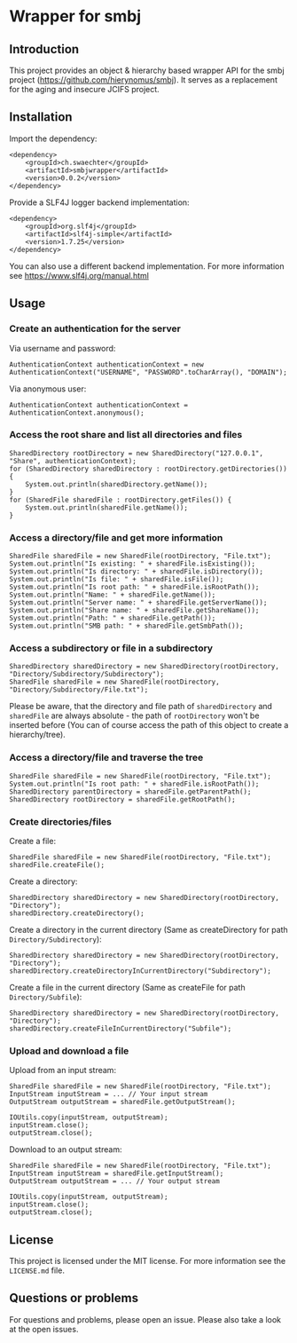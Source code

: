 # Wrapper for smbj

## Introduction

This project provides an object & hierarchy based wrapper API for the smbj project (https://github.com/hierynomus/smbj). It serves as a replacement for the aging and insecure JCIFS project.

## Installation

Import the dependency:

    <dependency>
        <groupId>ch.swaechter</groupId>
        <artifactId>smbjwrapper</artifactId>
        <version>0.0.2</version>
    </dependency>

Provide a SLF4J logger backend implementation:

    <dependency>
        <groupId>org.slf4j</groupId>
        <artifactId>slf4j-simple</artifactId>
        <version>1.7.25</version>
    </dependency>

You can also use a different backend implementation. For more information see https://www.slf4j.org/manual.html

## Usage

### Create an authentication for the server

Via username and password:

    AuthenticationContext authenticationContext = new AuthenticationContext("USERNAME", "PASSWORD".toCharArray(), "DOMAIN");
    
Via anonymous user:

    AuthenticationContext authenticationContext = AuthenticationContext.anonymous();

### Access the root share and list all directories and files

    SharedDirectory rootDirectory = new SharedDirectory("127.0.0.1", "Share", authenticationContext);
    for (SharedDirectory sharedDirectory : rootDirectory.getDirectories()) {
        System.out.println(sharedDirectory.getName());
    }
    for (SharedFile sharedFile : rootDirectory.getFiles()) {
        System.out.println(sharedFile.getName());
    }

### Access a directory/file and get more information
    
    SharedFile sharedFile = new SharedFile(rootDirectory, "File.txt");
    System.out.println("Is existing: " + sharedFile.isExisting());
    System.out.println("Is directory: " + sharedFile.isDirectory());
    System.out.println("Is file: " + sharedFile.isFile());
    System.out.println("Is root path: " + sharedFile.isRootPath());
    System.out.println("Name: " + sharedFile.getName());
    System.out.println("Server name: " + sharedFile.getServerName());
    System.out.println("Share name: " + sharedFile.getShareName());
    System.out.println("Path: " + sharedFile.getPath());
    System.out.println("SMB path: " + sharedFile.getSmbPath());

### Access a subdirectory or file in a subdirectory

    SharedDirectory sharedDirectory = new SharedDirectory(rootDirectory, "Directory/Subdirectory/Subdirectory");
    SharedFile sharedFile = new SharedFile(rootDirectory, "Directory/Subdirectory/File.txt");

Please be aware, that the directory and file path of `sharedDirectory` and `sharedFile` are always absolute - the path of `rootDirectory` won't be inserted before (You can of course access the path of this object to create a hierarchy/tree).

### Access a directory/file and traverse the tree

    SharedFile sharedFile = new SharedFile(rootDirectory, "File.txt");
    System.out.println("Is root path: " + sharedFile.isRootPath());
    SharedDirectory parentDirectory = sharedFile.getParentPath();
    SharedDirectory rootDirectory = sharedFile.getRootPath();

### Create directories/files

Create a file:

    SharedFile sharedFile = new SharedFile(rootDirectory, "File.txt");
    sharedFile.createFile();

Create a directory:

    SharedDirectory sharedDirectory = new SharedDirectory(rootDirectory, "Directory");
    sharedDirectory.createDirectory();

Create a directory in the current directory (Same as createDirectory for path `Directory/Subdirectory`):

    SharedDirectory sharedDirectory = new SharedDirectory(rootDirectory, "Directory");
    sharedDirectory.createDirectoryInCurrentDirectory("Subdirectory");

Create a file in the current directory (Same as createFile for path `Directory/Subfile`):

    SharedDirectory sharedDirectory = new SharedDirectory(rootDirectory, "Directory");
    sharedDirectory.createFileInCurrentDirectory("Subfile");


### Upload and download a file

Upload from an input stream:

    SharedFile sharedFile = new SharedFile(rootDirectory, "File.txt");
    InputStream inputStream = ... // Your input stream
    OutputStream outputStream = sharedFile.getOutputStream();

    IOUtils.copy(inputStream, outputStream);
    inputStream.close();
    outputStream.close();

Download to an output stream:

   
    SharedFile sharedFile = new SharedFile(rootDirectory, "File.txt");
    InputStream inputStream = sharedFile.getInputStream();
    OutputStream outputStream = ... // Your output stream

    IOUtils.copy(inputStream, outputStream);
    inputStream.close();
    outputStream.close();

## License

This project is licensed under the MIT license. For more information see the `LICENSE.md` file.

## Questions or problems

For questions and problems, please open an issue. Please also take a look at the open issues.
